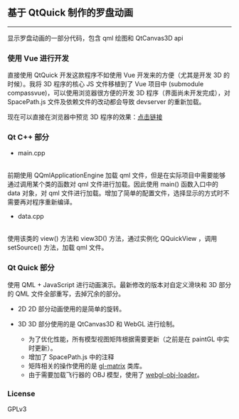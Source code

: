 ## 基于 QtQuick 制作的罗盘动画
------

显示罗盘动画的一部分代码，包含 qml 绘图和 QtCanvas3D api

### 使用 Vue 进行开发

直接使用 QtQuick 开发这款程序不如使用 Vue 开发来的方便（尤其是开发 3D 的时候）。我将 3D 程序的核心 JS 文件移植到了 Vue 项目中 (submodule compassvue)，可以使用浏览器很方便的开发 3D 程序（界面尚未开发完成），对 SpacePath.js 文件及依赖文件的改动都会导致 devserver 的重新加载。

现在可以直接在浏览器中预览 3D 程序的效果：[点击链接](https://brifuture.github.io/blog-code-example/19-01to03/compassvue-demo/index.html)
 
### Qt C++ 部分
- main.cpp
<br>
前期使用 QQmlApplicationEngine 加载 qml 文件，但是在实际项目中需要能够通过调用某个类的函数对 qml 文件进行加载。因此使用 main() 函数入口中的 data 对象，对 qml 文件进行加载。增加了简单的配置文件，选择显示的方式时不需要再对程序重新编译。

- data.cpp
<br>
使用该类的 view() 方法和 view3D() 方法，通过实例化 QQuickView ，调用 setSource() 方法，加载 qml 文件。

### Qt Quick 部分

使用 QML + JavaScript 进行动画演示。最新修改的版本对自定义滑块和 3D 部分的 QML 文件全部重写，去掉冗余的部分。

* 2D 
    2D 部分动画使用的是简单的旋转。

* 3D
    3D 部分使用的是 QtCanvas3D 和 WebGL 进行绘制。
    - 为了优化性能，所有模型视图矩阵根据需要更新（之前是在 paintGL 中实时更新）。
    - 增加了 SpacePath.js 中的注释
    - 矩阵相关的操作使用的是 [gl-matrix][1] 类库。
    - 由于需要加载飞行器的 OBJ 模型，使用了 [webgl-obj-loader][2]。

### License 

GPLv3

[1]: http://glmatrix.net/
[2]: https://github.com/frenchtoast747/webgl-obj-loader